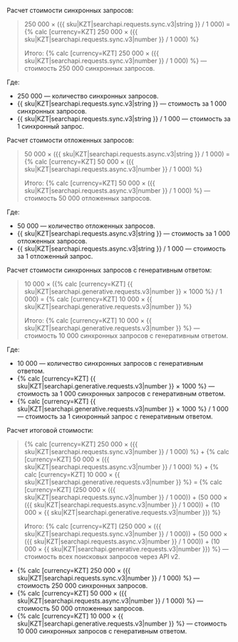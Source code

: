 Расчет стоимости синхронных запросов:

> 250 000 × ({{ sku|KZT|searchapi.requests.sync.v3|string }} / 1 000) = {% calc [currency=KZT] 250 000 × ({{ sku|KZT|searchapi.requests.sync.v3|number }} / 1 000) %}
>
> Итого: {% calc [currency=KZT] 250 000 × ({{ sku|KZT|searchapi.requests.sync.v3|number }} / 1 000) %} — стоимость 250 000 синхронных запросов.

Где:

* 250 000 — количество синхронных запросов.
* {{ sku|KZT|searchapi.requests.sync.v3|string }} — стоимость за 1 000 синхронных запросов.
* {{ sku|KZT|searchapi.requests.sync.v3|string }} / 1 000 — стоимость за 1 синхронный запрос.

Расчет стоимости отложенных запросов:

> 50 000 × ({{ sku|KZT|searchapi.requests.async.v3|string }} / 1 000) = {% calc [currency=KZT] 50 000 × ({{ sku|KZT|searchapi.requests.async.v3|number }} / 1 000) %}
>
> Итого: {% calc [currency=KZT] 50 000 × ({{ sku|KZT|searchapi.requests.async.v3|number }} / 1 000) %} — стоимость 50 000 отложенных запросов.

Где:

* 50 000 — количество отложенных запросов.
* {{ sku|KZT|searchapi.requests.async.v3|string }} — стоимость за 1 000 отложенных запросов.
* {{ sku|KZT|searchapi.requests.async.v3|string }} / 1 000 — стоимость за 1 отложенный запрос.

Расчет стоимости синхронных запросов с генеративным ответом:

> 10 000 × ({% calc [currency=KZT] {{ sku|KZT|searchapi.generative.requests.v3|number }} × 1000 %} / 1 000) = {% calc [currency=KZT] 10 000 × {{ sku|KZT|searchapi.generative.requests.v3|number }} %}
>
> Итого: {% calc [currency=KZT] 10 000 × {{ sku|KZT|searchapi.generative.requests.v3|number }} %} — стоимость 10 000 синхронных запросов с генеративным ответом.

Где:

* 10 000 — количество синхронных запросов с генеративным ответом.
* {% calc [currency=KZT] {{ sku|KZT|searchapi.generative.requests.v3|number }} × 1000 %} — стоимость за 1 000 синхронных запросов с генеративным ответом.
* {% calc [currency=KZT] {{ sku|KZT|searchapi.generative.requests.v3|number }} × 1000 %} / 1 000 — стоимость за 1 синхронный запрос с генеративным ответом.

Расчет итоговой стоимости:

> {% calc [currency=KZT] 250 000 × ({{ sku|KZT|searchapi.requests.sync.v3|number }} / 1 000) %} + {% calc [currency=KZT] 50 000 × ({{ sku|KZT|searchapi.requests.async.v3|number }} / 1 000) %} + {% calc [currency=KZT] 10 000 × {{ sku|KZT|searchapi.generative.requests.v3|number }} %} = {% calc [currency=KZT] (250 000 × ({{ sku|KZT|searchapi.requests.sync.v3|number }} / 1 000)) + (50 000 × ({{ sku|KZT|searchapi.requests.async.v3|number }} / 1 000)) + (10 000 × {{ sku|KZT|searchapi.generative.requests.v3|number }}) %}
>
> Итого: {% calc [currency=KZT] (250 000 × ({{ sku|KZT|searchapi.requests.sync.v3|number }} / 1 000)) + (50 000 × ({{ sku|KZT|searchapi.requests.async.v3|number }} / 1 000)) + (10 000 × {{ sku|KZT|searchapi.generative.requests.v3|number }}) %} — стоимость всех поисковых запросов через API v2.

* {% calc [currency=KZT] 250 000 × ({{ sku|KZT|searchapi.requests.sync.v3|number }} / 1 000) %} — стоимость 250 000 синхронных запросов.
* {% calc [currency=KZT] 50 000 × ({{ sku|KZT|searchapi.requests.async.v3|number }} / 1 000) %} — стоимость 50 000 отложенных запросов.
* {% calc [currency=KZT] 10 000 × {{ sku|KZT|searchapi.generative.requests.v3|number }} %} — стоимость 10 000 синхронных запросов с генеративным ответом.